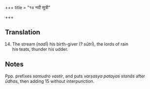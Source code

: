 +++
title = "१४ नदी सूत्री"

+++
## Translation
14. The stream (*nadī́*) his birth-giver (? *sūtrī́*), the lords of rain  
his teats, thunder his udder.

## Notes
Ppp. prefixes *samudro vastir*, and puts *varṣasya patayas stanās* after  
*ūdhas*, then adding 15 without interpunction.
